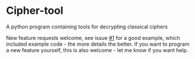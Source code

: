 # Cipher-tool
A python program containing tools for decrypting classical ciphers

New feature requests welcome, see issue [#1](/../../issues/1) for a good example, which included example code - the more details the better. 
If you want to program a new feature yourself, this is also welcome - let me know if you want help.
